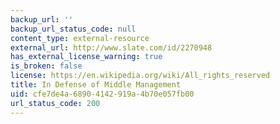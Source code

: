 ```yaml
---
backup_url: ''
backup_url_status_code: null
content_type: external-resource
external_url: http://www.slate.com/id/2270948
has_external_license_warning: true
is_broken: false
license: https://en.wikipedia.org/wiki/All_rights_reserved
title: In Defense of Middle Management
uid: cfe7de4a-6890-4142-919a-4b70e057fb00
url_status_code: 200
---
```

